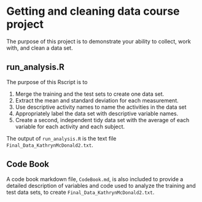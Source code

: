 # Getting and cleaning data course project
The purpose of this project is to demonstrate your ability to collect, work with, and clean a data set.

## run_analysis.R

The purpose of this Rscript is to 
1. Merge the training and the test sets to create one data set.
2. Extract the mean and standard deviation for each measurement.
3. Use descriptive activity names to name the activities in the data set
4. Appropriately label the data set with descriptive variable names.
5. Create a second, independent tidy data set with the average of each variable for each activity and each subject.

The output of `run_analysis.R` is the text file `Final_Data_KathrynMcDonald2.txt`.

## Code Book

A code book markdown file, `CodeBook.md`, is also included to provide a detailed description of variables and code used to analyze the training and test data sets, to create `Final_Data_KathrynMcDonald2.txt`.
